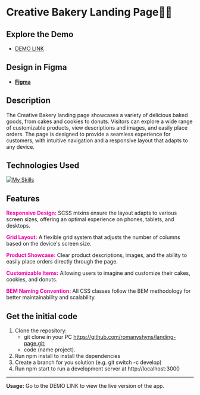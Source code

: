 # Creative Bakery Landing Page🍪🎂

## Explore the Demo
- [DEMO LINK](https://rdudchar.github.io/Bakery-landing/)

## Design in Figma
- [**Figma**](https://www.figma.com/design/dY3izAm0Vspsmra4lQWQIP/Bakerlab_FE-students?node-id=0-1&node-type=)

## **Description**
The Creative Bakery landing page showcases a variety of delicious baked goods, from cakes and cookies to donuts. Visitors can explore a wide range of customizable products, view descriptions and images, and easily place orders. The page is designed to provide a seamless experience for customers, with intuitive navigation and a responsive layout that adapts to any device.

## <h2>Technologies Used</h2>
[![My Skills](https://skillicons.dev/icons?i=html,css,scss,figma)](https://skillicons.dev)

## <h2>Features</h2>
<b style="color:#f300aa;">Responsive Design:</b> SCSS mixins ensure the layout adapts to various screen sizes, offering an optimal experience on phones, tablets, and desktops.

<b style="color:#f300aa;">Grid Layout:</b> A flexible grid system that adjusts the number of columns based on the device's screen size.

<b style="color:#f300aa;">Product Showcase:</b> Clear product descriptions, images, and the ability to easily place orders directly through the page.

<b style="color:#f300aa;">Customizable Items:</b> Allowing users to imagine and customize their cakes, cookies, and donuts.

<b style="color:#f300aa;">BEM Naming Convention:</b> All CSS classes follow the BEM methodology for better maintainability and scalability.

## <h2>Get the initial code</h2>
1. Clone the repository:
   - git clone in your PC https://github.com/romanyshyns/landing-page.git;
   - code (name project).
2. Run npm install to install the dependencies
3. Create a branch for you solution (e.g. git switch -c develop)
4. Run npm start to run a development server at http://localhost:3000

---

**Usage:**
Go to the DEMO LINK to view the live version of the app.

